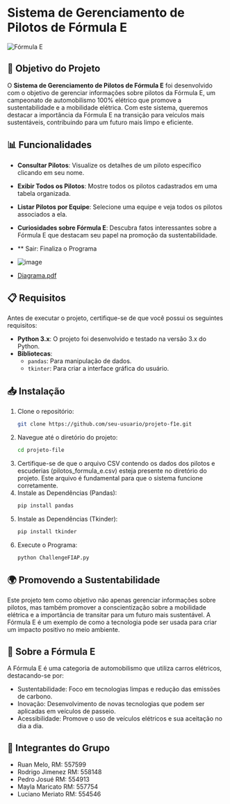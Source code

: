 # Sistema de Gerenciamento de Pilotos de Fórmula E

![Fórmula E](https://upload.wikimedia.org/wikipedia/en/thumb/c/c1/FIA_Formula_E_logo.svg/2560px-FIA_Formula_E_logo.svg.png)

## 🚀 Objetivo do Projeto

O **Sistema de Gerenciamento de Pilotos de Fórmula E** foi desenvolvido com o objetivo de gerenciar informações sobre pilotos da Fórmula E, um campeonato de automobilismo 100% elétrico que promove a sustentabilidade e a mobilidade elétrica. Com este sistema, queremos destacar a importância da Fórmula E na transição para veículos mais sustentáveis, contribuindo para um futuro mais limpo e eficiente.

## 📊 Funcionalidades


- **Consultar Pilotos**: Visualize os detalhes de um piloto específico clicando em seu nome.
- **Exibir Todos os Pilotos**: Mostre todos os pilotos cadastrados em uma tabela organizada.
- **Listar Pilotos por Equipe**: Selecione uma equipe e veja todos os pilotos associados a ela.
- **Curiosidades sobre Fórmula E**: Descubra fatos interessantes sobre a Fórmula E que destacam seu papel na promoção da sustentabilidade.
- ** Sair: Finaliza o Programa

- ![image](https://github.com/user-attachments/assets/62b6ab0a-440f-461b-ae6e-64100201d53f)
- [Diagrama.pdf](https://github.com/user-attachments/files/17197124/Diagrama.pdf)




## 📋 Requisitos

Antes de executar o projeto, certifique-se de que você possui os seguintes requisitos:

- **Python 3.x**: O projeto foi desenvolvido e testado na versão 3.x do Python.
- **Bibliotecas**:
  - `pandas`: Para manipulação de dados.
  - `tkinter`: Para criar a interface gráfica do usuário.

## 📥 Instalação

1. Clone o repositório:
   ```bash
   git clone https://github.com/seu-usuario/projeto-f1e.git

2. Navegue até o diretório do projeto:
   ```bash
   cd projeto-file
3. Certifique-se de que o arquivo CSV contendo os dados dos pilotos e escuderias (pilotos_formula_e.csv) esteja presente no diretório do projeto. Este arquivo é fundamental para que o sistema funcione corretamente.
4. Instale as Dependências (Pandas):
   ```bash
   pip install pandas 
5. Instale as Dependências (Tkinder):
   ```bash
   pip install tkinder 
6. Execute o Programa: 
    ```bash
    python ChallengeFIAP.py


## 🌍 Promovendo a Sustentabilidade

Este projeto tem como objetivo não apenas gerenciar informações sobre pilotos, mas também promover a conscientização sobre a mobilidade elétrica e a importância de transitar para um futuro mais sustentável. A Fórmula E é um exemplo de como a tecnologia pode ser usada para criar um impacto positivo no meio ambiente.

## 🚗 Sobre a Fórmula E

A Fórmula E é uma categoria de automobilismo que utiliza carros elétricos, destacando-se por:

- Sustentabilidade: Foco em tecnologias limpas e redução das emissões de carbono.
- Inovação: Desenvolvimento de novas tecnologias que podem ser aplicadas em veículos de passeio.
- Acessibilidade: Promove o uso de veículos elétricos e sua aceitação no dia a dia.


## 👥 Integrantes do Grupo 

- Ruan Melo, RM: 557599
- Rodrigo Jimenez RM: 558148
- Pedro Josué RM: 554913
- Mayla Maricato RM: 557754
- Luciano Meriato RM: 554546
   
